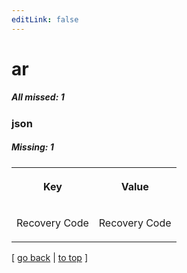 ```yaml
---
editLink: false
---
```


# ar

##### All missed: 1


### json

##### Missing: 1

<table width="100%">
<tr><th width="50%">

Key

</th><th width="50%">

Value

</th></tr>
<tr><td width="50%">

Recovery Code

</td><td width="50%">

Recovery Code

</td></tr>
</table>

[ [go back](../status.md) | [to top](#) ]

